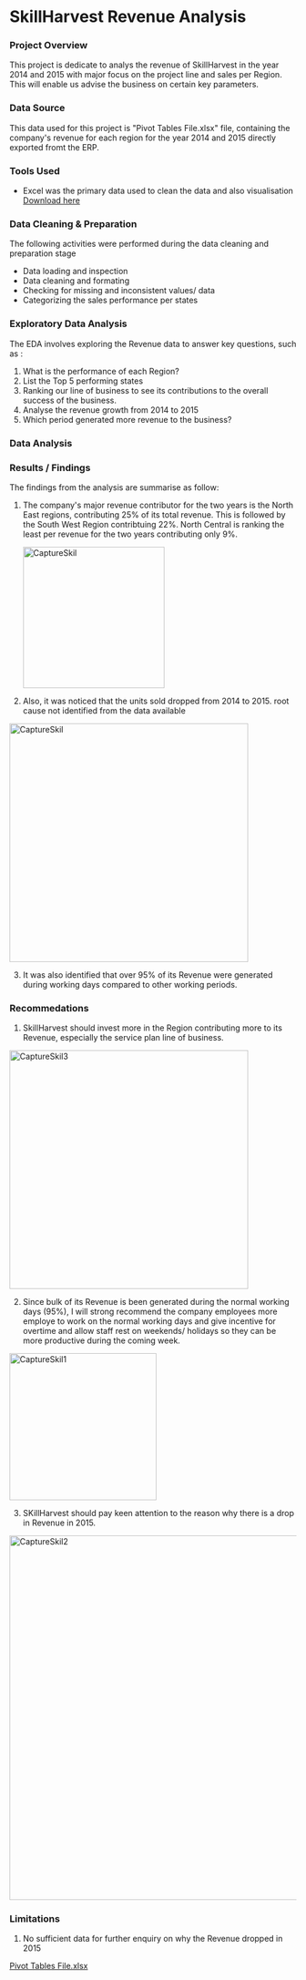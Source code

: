 # SkillHarvest Revenue Analysis

### Project Overview

This project is dedicate to analys the revenue of SkillHarvest in the year 2014 and 2015 with major focus on the project line and sales per Region. This will enable us advise the business on certain key parameters.

### Data Source

This data used for this project is "Pivot Tables File.xlsx" file, containing the company's revenue for each region for the year 2014 and 2015 directly exported fromt the ERP.

### Tools Used

- Excel was the primary data used to clean the data and also visualisation [Download here](https://www.microsoft.com/en-us/microsoft-365/excel?ocid=ORSEARCH_Bing&msockid=016f9e77d8656e9b39578a99dc6568dc)

### Data Cleaning & Preparation

The following activities were performed during the data cleaning and preparation stage

- Data loading and inspection
- Data cleaning and formating
- Checking for missing and inconsistent values/ data
- Categorizing the sales performance per states

### Exploratory Data Analysis

The EDA involves exploring the Revenue data to answer key questions, such as :

1. What is the performance of each Region?
2. List the Top 5 performing states
3. Ranking our line of business to see its contributions to the overall success of the business.
4. Analyse the revenue growth from 2014 to 2015
5. Which period generated more revenue to the business?

### Data Analysis


### Results / Findings

The findings from the analysis are summarise as follow:

 1. The company's major revenue contributor for the two years is the North East regions, contributing 25% of its total revenue. This is followed by the South West Region contribtuing 22%. North Central is ranking the least per revenue for the two years contributing only 9%.
    
    <img width="248" alt="CaptureSkil" src="https://github.com/user-attachments/assets/997d20b5-17bc-43cd-897a-4ee86bd5684a">
 2. Also, it was noticed that the units sold dropped from 2014 to 2015. root cause not identified from the data available
<img width="419" alt="CaptureSkil" src="https://github.com/user-attachments/assets/72321cd8-3c5b-400a-9eec-bbc4a6b69067">

    
 3. It was also identified that over 95% of its Revenue were generated during working days compared to other working periods.



### Recommedations

 1. SkillHarvest should invest more in the Region contributing more to its Revenue, especially the service plan line of business.

<img width="419" alt="CaptureSkil3" src="https://github.com/user-attachments/assets/31defc64-bbe5-4a90-973c-2580520974b9">

    
 2. Since bulk of its Revenue is been generated during the normal working days (95%), I will strong recommend the company employees more employe to work on the normal working days and give incentive for overtime and allow staff rest on weekends/ holidays so they can be more productive during the coming week.

   <img width="258" alt="CaptureSkil1" src="https://github.com/user-attachments/assets/ca4ba593-4f07-4725-af43-a73b68b83424">

 3. SKillHarvest should pay keen attention to the reason why there is a drop in Revenue in 2015.
<img width="640" alt="CaptureSkil2" src="https://github.com/user-attachments/assets/02cd81d4-1ffc-4290-b907-04a48aea0235">

    

### Limitations

 1. No sufficient data for further enquiry on why the Revenue dropped in 2015




[Pivot Tables File.xlsx](https://github.com/user-attachments/files/17496256/Pivot.Tables.File.xlsx)
